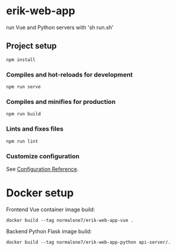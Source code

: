 # erik-web-app

run Vue and Python servers with 'sh run.sh'

## Project setup

```
npm install
```

### Compiles and hot-reloads for development

```
npm run serve
```

### Compiles and minifies for production

```
npm run build
```

### Lints and fixes files

```
npm run lint
```

### Customize configuration

See [Configuration Reference](https://cli.vuejs.org/config/).

# Docker setup

Frontend Vue container image build:

```
docker build --tag normalone7/erik-web-app-vue .
```

Backend Python Flask image build:

```
docker build --tag normalone7/erik-web-app-python api-server/.
```
